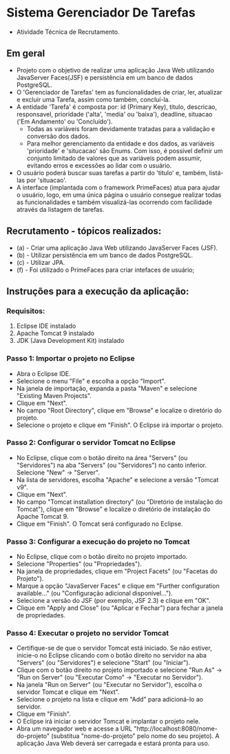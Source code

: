 # Sistema Gerenciador De Tarefas

- Atividade Técnica de Recrutamento.

<h2> Em geral </h2>

- Projeto com o objetivo de realizar uma aplicação Java Web utilizando JavaServer Faces(JSF) e persistência em um banco de dados PostgreSQL.
- O 'Gerenciador de Tarefas' tem as funcionalidades de criar, ler, atualizar e excluir uma Tarefa, assim como também, concluí-la.
- A entidade 'Tarefa' é composta por: id (Primary Key), titulo, descricao, responsavel, prioridade ('alta', 'media' ou 'baixa'), deadline, situacao ('Em Andamento' ou 'Concluído').
  - Todas as variáveis foram devidamente tratadas para a validação e conversão dos dados.
  - Para melhor gerenciamento da entidade e dos dados, as variáveis 'prioridade' e 'situcacao' são Enums. Com isso, é possível definir um conjunto limitado de valores que as variáveis podem assumir, evitando erros e excessões ao lidar com o usuário.
- O usuário poderá buscar suas tarefas a partir do 'titulo' e, também, listá-las por 'situacao'.
- A interface (implantada com o framework PrimeFaces) atua para ajudar o usuário, logo, em uma única página o usuário consegue realizar todas as funcionalidades e também visualizá-las ocorrendo com facilidade através da listagem de tarefas.

<h2> Recrutamento - tópicos realizados: </h2>

- (a) - Criar uma aplicação Java Web utilizando JavaServer Faces (JSF). 
- (b) - Utilizar persistência em um banco de dados PostgreSQL.
- (c) - Utilizar JPA.
- (f) - Foi utilizado o PrimeFaces para criar intefaces de usuário;

<h2> Instruções para a execução da aplicação: </h2>

<h3> Requisitos: </h3>

1. Eclipse IDE instalado
2. Apache Tomcat 9 instalado
3. JDK (Java Development Kit) instalado

<h3> Passo 1: Importar o projeto no Eclipse </h3>

- Abra o Eclipse IDE.
- Selecione o menu "File" e escolha a opção "Import".
- Na janela de importação, expanda a pasta "Maven" e selecione "Existing Maven Projects".
- Clique em "Next".
- No campo "Root Directory", clique em "Browse" e localize o diretório do projeto.
- Selecione o projeto e clique em "Finish". O Eclipse irá importar o projeto.

<h3> Passo 2: Configurar o servidor Tomcat no Eclipse </h3>

- No Eclipse, clique com o botão direito na área "Servers" (ou "Servidores") na aba "Servers" (ou "Servidores") no canto inferior.
Selecione "New" -> "Server".
- Na lista de servidores, escolha "Apache" e selecione a versão "Tomcat v9".
- Clique em "Next".
- No campo "Tomcat installation directory" (ou "Diretório de instalação do Tomcat"), clique em "Browse" e localize o diretório de instalação do Apache Tomcat 9.
- Clique em "Finish". O Tomcat será configurado no Eclipse.

<h3> Passo 3: Configurar a execução do projeto no Tomcat </h3>

- No Eclipse, clique com o botão direito no projeto importado.
- Selecione "Properties" (ou "Propriedades").
- Na janela de propriedades, clique em "Project Facets" (ou "Facetas do Projeto").
- Marque a opção "JavaServer Faces" e clique em "Further configuration available..." (ou "Configuração adicional disponível...").
- Selecione a versão do JSF (por exemplo, JSF 2.3) e clique em "OK".
- Clique em "Apply and Close" (ou "Aplicar e Fechar") para fechar a janela de propriedades.

<h3> Passo 4: Executar o projeto no servidor Tomcat </h3>

- Certifique-se de que o servidor Tomcat está iniciado. Se não estiver, inicie-o no Eclipse clicando com o botão direito no servidor na aba "Servers" (ou "Servidores") e selecione "Start" (ou "Iniciar").
- Clique com o botão direito no projeto importado e selecione "Run As" -> "Run on Server" (ou "Executar Como" -> "Executar no Servidor").
- Na janela "Run on Server" (ou "Executar no Servidor"), escolha o servidor Tomcat e clique em "Next".
- Selecione o projeto na lista e clique em "Add" para adicioná-lo ao servidor.
- Clique em "Finish".
- O Eclipse irá iniciar o servidor Tomcat e implantar o projeto nele.
- Abra um navegador web e acesse a URL "http://localhost:8080/nome-do-projeto" (substitua "nome-do-projeto" pelo nome do seu projeto). A aplicação Java Web deverá ser carregada e estará pronta para uso.

